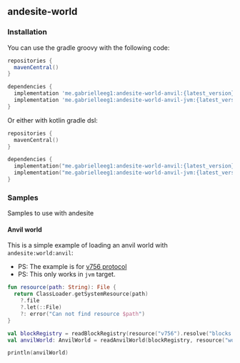 ## andesite-world

### Installation

You can use the gradle groovy with the following code:

```groovy
repositories {
  mavenCentral()
}

dependencies {
  implementation 'me.gabrielleeg1:andesite-world-anvil:{latest_version}' // Example for version v756 protocol
  implementation 'me.gabrielleeg1:andesite-world-anvil-jvm:{latest_version}'
}
```

Or either with kotlin gradle dsl:

```kt
repositories {
  mavenCentral()
}

dependencies {
  implementation("me.gabrielleeg1:andesite-world-anvil:{latest_version}") // Example for version v756 protocol
  implementation("me.gabrielleeg1:andesite-world-anvil-jvm:{latest_version}")
}
```

### Samples

Samples to use with andesite

#### Anvil world

This is a simple example of loading an anvil world with `andesite:world:anvil`:

- PS: The example is for [v756 protocol](https://wiki.vg/index.php?title=Protocol&oldid=16918)
- PS: This only works in `jvm` target.

```kt
fun resource(path: String): File {
  return ClassLoader.getSystemResource(path)
    ?.file
    ?.let(::File)
    ?: error("Can not find resource $path")
}

val blockRegistry = readBlockRegistry(resource("v756").resolve("blocks.json").readText())
val anvilWorld: AnvilWorld = readAnvilWorld(blockRegistry, resource("world"))

println(anvilWorld)
```
